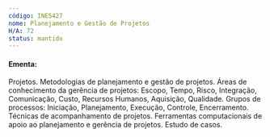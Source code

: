 ```yaml
---
código: INE5427
nome: Planejamento e Gestão de Projetos
H/A: 72
status: mantido
---
```


#### Ementa:
Projetos. Metodologias de planejamento e gestão de projetos. Áreas de conhecimento da gerência de projetos: Escopo, Tempo, Risco, Integração, Comunicação, Custo, Recursos Humanos, Aquisição, Qualidade. Grupos de processos: Iniciação, Planejamento, Execução, Controle, Encerramento. Técnicas de acompanhamento de projetos. Ferramentas computacionais de apoio ao planejamento e gerência de projetos. Estudo de casos.

